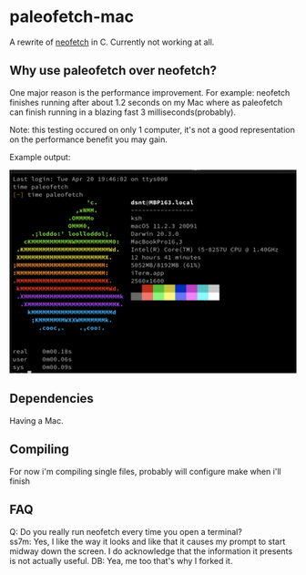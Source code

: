 paleofetch-mac
==========

A rewrite of [neofetch](https://github.com/dylanaraps/neofetch) in C.
Currently not working at all. 


Why use paleofetch over neofetch?
-----------------------------------------
One major reason is the performance improvement. For example: neofetch finishes running after about 1.2 seconds on my Mac where as paleofetch can finish running in a blazing fast 3 milliseconds(probably).

Note: this testing occured on only 1 computer, it's not a good representation on the performance benefit you may gain.


Example output:

![example output](example.png)

Dependencies
------------
Having a Mac.


Compiling
---------
For now i'm compiling single files, probably will configure make when i'll finish

FAQ
---

Q: Do you really run neofetch every time you open a terminal?  
ss7m: Yes, I like the way it looks and like that it causes my prompt to start midway
down the screen. I do acknowledge that the information it presents is not actually useful.
DB: Yea, me too that's why I forked it.
